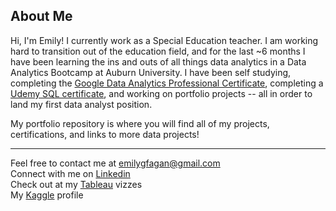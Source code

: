 ## About Me
Hi, I'm Emily! I currently work as a Special Education teacher. I am working hard to transition out of the education field, and for the last ~6 months I have been learning the ins and outs of all things data analytics in a Data Analytics Bootcamp at Auburn University. I have been self studying, completing the [Google Data Analytics Professional Certificate](https://www.coursera.org/account/accomplishments/specialization/certificate/E76AAWV6X9BD), completing a [Udemy SQL certificate](https://www.udemy.com/certificate/UC-0c045b68-5fef-46c9-9135-913c15db8b2b/), and working on portfolio projects -- all in order to land my first data analyst position. 

My portfolio repository is where you will find all of my projects, certifications, and links to more data projects!

----------------------------------------------------------------------
Feel free to contact me at emilygfagan@gmail.com   
Connect with me on [Linkedin](https://www.linkedin.com/in/emilygfagan/)      
Check out at my [Tableau](https://public.tableau.com/app/profile/emi.fagan/vizzes) vizzes     
My [Kaggle](https://www.kaggle.com/emifagan) profile
